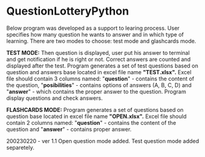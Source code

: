 # QuestionLotteryPython

Below program was developed as a support to learing process. 
User specifies how many question he wants to answer and in which type of learning. 
There are two modes to choose: test mode and glashcards mode.

**TEST MODE:**
Then question is displayed, user put his answer to terminal and get notification if he is right or not. 
Correct answers are counted and displayed after the test. 
Program generates a set of test questions based on question and answers base located in excel file name **"TEST.xlsx".** 
Excel file should contain 3 columns named: "**question**" - contains the content of the question, "**posibilities**" - contains options of answers (A, B, C, D) 
and "**answer**" - which contains the proper answer to the question.
Program display questions and check answers.

**FLASHCARDS MODE:**
Program generates a set of questions based on question base located in excel file name **"OPEN.xlsx".** 
Excel file should contain 2 columns named: "**question**" - contains the content of the question and "**answer**" - contains proper answer.

200230220 - ver 1.1
  Open question mode added.
  Test question mode added separetely. 


